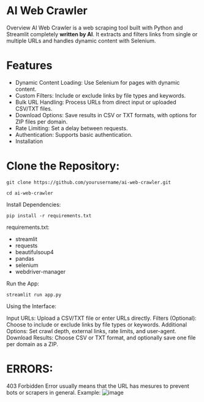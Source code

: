
# AI Web Crawler
Overview
AI Web Crawler is a web scraping tool built with Python and Streamlit completely **written by AI**. It extracts and filters links from single or multiple URLs and handles dynamic content with Selenium. 

# Features
- Dynamic Content Loading: Use Selenium for pages with dynamic content.
- Custom Filters: Include or exclude links by file types and keywords.
- Bulk URL Handling: Process URLs from direct input or uploaded CSV/TXT files.
- Download Options: Save results in CSV or TXT formats, with options for ZIP files per domain.
- Rate Limiting: Set a delay between requests.
- Authentication: Supports basic authentication.
- Installation


# Clone the Repository:



`git clone https://github.com/yourusername/ai-web-crawler.git`


`cd ai-web-crawler`


Install Dependencies:


`pip install -r requirements.txt `

requirements.txt: 
- streamlit
- requests
- beautifulsoup4
- pandas
- selenium
- webdriver-manager

Run the App:


`streamlit run app.py`

Using the Interface:

Input URLs: Upload a CSV/TXT file or enter URLs directly.
Filters (Optional): Choose to include or exclude links by file types or keywords.
Additional Options: Set crawl depth, external links, rate limits, and user-agent.
Download Results: Choose CSV or TXT format, and optionally save one file per domain as a ZIP.


# ERRORS: 
403 Forbidden Error usually means that the URL has mesures to prevent bots or scrapers in general.
Example:
![image](https://github.com/user-attachments/assets/36790ab3-441c-48d7-bc05-c1d032bf59f5)

